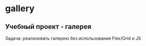 # gallery

## Учебный проект - галерея

Задача: реализовать галерею без использования Flex/Grid и JS
